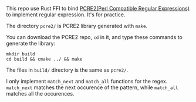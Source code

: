 This repo use Rust FFI to bind [PCRE2(Perl Compatible Regular Expressions)](https://github.com/PCRE2Project/pcre2)
to implement regular expression. It's for practice.

The directory `pcre2/` is PCRE2 library generated with `make`.

You can download the PCRE2 repo, `cd` in it, and type these commands to generate the library:

```shell
mkdir build
cd build && cmake ../ && make
```

The files in `build/` directory is the same as `pcre2/`.

I only implement `match_next` and `match_all` functions for the regex.
`match_next` matches the next occurence of the pattern, while `match_all` matches all the occurences.
